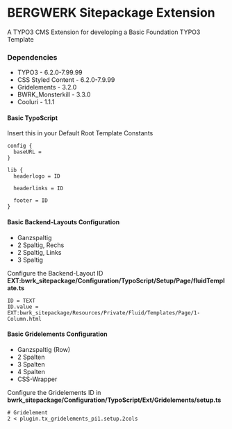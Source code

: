 # BERGWERK Sitepackage Extension

A TYPO3 CMS Extension for developing a Basic Foundation TYPO3 Template

### Dependencies
- TYPO3 - 6.2.0-7.99.99
- CSS Styled Content - 6.2.0-7.9.99
- Gridelements - 3.2.0
- BWRK_Monsterkill - 3.3.0
- Cooluri - 1.1.1


#### Basic TypoScript
Insert this in your Default Root Template Constants

```
config {
  baseURL = 
}

lib {
  headerlogo = ID

  headerlinks = ID

  footer = ID
}
```

#### Basic Backend-Layouts Configuration
- Ganzspaltig
- 2 Spaltig, Rechs
- 2 Spaltig, Links
- 3 Spaltig

Configure the Backend-Layout ID <b>EXT:bwrk_sitepackage/Configuration/TypoScript/Setup/Page/fluidTemplate.ts</b>
```
ID = TEXT
ID.value = EXT:bwrk_sitepackage/Resources/Private/Fluid/Templates/Page/1-Column.html
```

#### Basic Gridelements Configuration
- Ganzspaltig (Row)
- 2 Spalten
- 3 Spalten
- 4 Spalten
- CSS-Wrapper

Configure the Gridelements ID in <b>bwrk_sitepackage/Configuration/TypoScript/Ext/Gridelements/setup.ts</b>
```
# Gridelement
2 < plugin.tx_gridelements_pi1.setup.2cols
```
